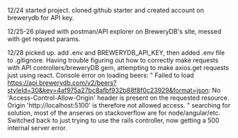12/24 started project. cloned github starter and created account on brewerydb for API key. 

12/25-26 played with postman/API explorer on BreweryDB's site, messed with get request params.

12/28 picked up. add .env and BREWERYDB_API_KEY, then added .env file to .gitignore. Having trouble figuring out how to correctly make requests with API controllers/breweryDB gem, attempting to make axios.get requests just using react. Console error on loading beers: 
  "
    Failed to load https://api.brewerydb.com/v2/beers?styleId=30&key=4af975a27bc8afbf932b88f8f0c23929&format=json: No 'Access-Control-Allow-Origin' header is present on the requested resource. Origin 'http://localhost:5100' is therefore not allowed access.
  "
searching for solution, most of the anserws on stackoverflow are for node/angular/etc.
Switched back to just trying to use the rails controller, now getting a 500 internal server error.